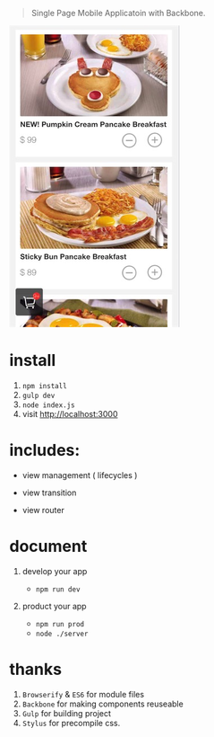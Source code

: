 > Single Page Mobile Applicatoin with Backbone.

![image](QQ20161203-0.jpg)

# install

1. `npm install`
2. `gulp dev`
3. `node index.js`
4. visit [http://localhost:3000](http://localhost:3000)

# includes:

* view management ( lifecycles )

* view transition

* view router


# document

1. develop your app

	* `npm run dev`

2. product your app

	* `npm run prod`
	* `node ./server`


# thanks

1. `Browserify` & `ES6` for module files
2. `Backbone` for making components reuseable
3. `Gulp` for building project
4. `Stylus` for precompile css.
